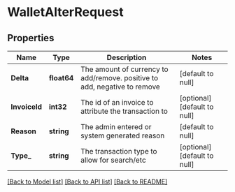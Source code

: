 # WalletAlterRequest

## Properties
Name | Type | Description | Notes
------------ | ------------- | ------------- | -------------
**Delta** | **float64** | The amount of currency to add/remove. positive to add, negative to remove | [default to null]
**InvoiceId** | **int32** | The id of an invoice to attribute the transaction to | [optional] [default to null]
**Reason** | **string** | The admin entered or system generated reason | [default to null]
**Type_** | **string** | The transaction type to allow for search/etc | [optional] [default to null]

[[Back to Model list]](../README.md#documentation-for-models) [[Back to API list]](../README.md#documentation-for-api-endpoints) [[Back to README]](../README.md)


